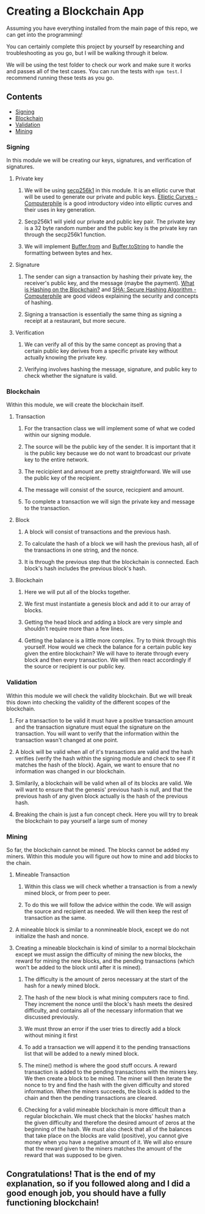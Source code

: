 # Creating a Blockchain App
Assuming you have everything installed from the main page of this repo, we can get into the programming!

You can certainly complete this project by yourself by researching and troubleshooting as you go, but I will be walking through it below.

We will be using the test folder to check our work and make sure it works and passes all of the test cases. You can run the tests with `npm test`. I recommend running these tests as you go.

## Contents
* [Signing](https://github.com/blockchainpsu/diy-blockchain#Signing)
* [Blockchain](https://github.com/blockchainpsu/diy-blockchain#Blockchain)
* [Validation](https://github.com/blockchainpsu/diy-blockchain#Validation)
* [Mining](https://github.com/blockchainpsu/diy-blockchain#Mining)

### Signing
In this module we will be creating our keys, signatures, and verification of signatures.
1. Private key
   1. We will be using [secp256k1](https://github.com/cryptocoinjs/secp256k1-node#usage) in this module. It is an elliptic curve that will be used to generate our private and public keys. [Elliptic Curves - Computerphile](https://www.youtube.com/watch?v=NF1pwjL9-DE) is a good introductory video into elliptic curves and their uses in key generation. 
   
   2. Secp256k1 will yield our private and public key pair. The private key is a 32 byte random number and the public key is the private key ran through the secp256k1 function.
   
   3. We will implement [Buffer.from](https://nodejs.org/api/buffer.html#buffer_class_method_buffer_from_string_encoding) and [Buffer.toString](https://nodejs.org/api/buffer.html#buffer_buf_tostring_encoding_start_end) to handle the formatting between bytes and hex.
   
2. Signature
   1. The sender can sign a transaction by hashing their private key, the receiver's public key, and the message (maybe the payment). [What is Hashing on the Blockchain?](https://www.youtube.com/watch?v=IGSB9zoSx70) and [SHA: Secure Hashing Algorithm - Computerphile](https://www.youtube.com/watch?v=DMtFhACPnTY) are good videos explaining the security and concepts of hashing. 
   
   2. Signing a transaction is essentially the same thing as signing a receipt at a restaurant, but more secure. 

3. Verification
   1. We can verify all of this by the same concept as proving that a certain public key derives from a specific private key without actually knowing the private key.
   
   2. Verifying involves hashing the message, signature, and public key to check whether the signature is valid.
   
### Blockchain
Within this module, we will create the blockchain itself.
1. Transaction
   1. For the transaction class we will implement some of what we coded within our signing module. 

   2. The source will be the public key of the sender. It is important that it is the public key because we do not want to broadcast our private key to the entire network.
   
   3. The recicipient and amount are pretty straightforward. We will use the public key of the recipient.
   
   4. The message will consist of the source, recicpient and amount.
   
   5. To complete a transaction we will sign the private key and message to the transaction.
   
2. Block
   1. A block will consist of transactions and the previous hash.
   
   2. To calculate the hash of a block we will hash the previous hash, all of the transactions in one string, and the nonce. 
   
   3. It is through the previous step that the blockchain is connected. Each block's hash includes the previous block's hash.
   
3. Blockchain
   1. Here we will put all of the blocks together.
   
   2. We first must instantiate a genesis block and add it to our array of blocks.
   
   3. Getting the head block and adding a block are very simple and shouldn't require more than a few lines.
   
   4. Getting the balance is a little more complex. Try to think through this yourself. How would we check the balance for a certain public key given the entire blockchain? We will have to iterate through every block and then every transaction. We will then react accordingly if the source or recipient is our public key.
   
### Validation
Within this module we will check the validity blockchain. But we will break this down into checking the validity of the different scopes of the blockchain.
1. For a transaction to be valid it must have a positive transaction amount and the transaction signature must equal the signature on the transaction. You will want to verify that the information within the transaction wasn't changed at one point.

2. A block will be valid when all of it's transactions are valid and the hash verifies (verify the hash within the signing module and check to see if it matches the hash of the block). Again, we want to ensure that no information was changed in our blockchain.

3. Similarily, a blockchain will be valid when all of its blocks are valid. We will want to ensure that the genesis' previous hash is null, and that the previous hash of any given block actually is the hash of the previous hash.

4. Breaking the chain is just a fun concept check. Here you will try to break the blockchain to pay yourself a large sum of money

### Mining
So far, the blockchain cannot be mined. The blocks cannot be added my miners. Within this module you will figure out how to mine and add blocks to the chain.
1. Mineable Transaction
   1. Within this class we will check whether a transaction is from a newly mined block, or from peer to peer.
   
   2. To do this we will follow the advice within the code. We will assign the source and recipient as needed. We will then keep the rest of transaction as the same.
   
2. A mineable block is similar to a nonmineable block, except we do not initialize the hash and nonce.

3. Creating a mineable blockchain is kind of similar to a normal blockchain except we must assign the difficulty of mining the new blocks, the reward for mining the new blocks, and the pending transactions (which won't be added to the block until after it is mined).
   1. The difficulty is the amount of zeros necessary at the start of the hash for a newly mined block.
   
   2. The hash of the new block is what mining computers race to find. They increment the nonce until the block's hash meets the desired difficulty, and contains all of the necessary information that we discussed previously.
   
   3. We must throw an error if the user tries to directly add a block without mining it first
   
   4. To add a transaction we will append it to the pending transactions list that will be added to a newly mined block.
   
   5. The mine() method is where the good stuff occurs. A reward transaction is added to the pending transactions with the miners key. We then create a block to be mined. The miner will then iterate the nonce to try and find the hash with the given difficulty and stored information. When the miners succeeds, the block is added to the chain and then the pending transactions are cleared.
   
   6. Checking for a valid mineable blockchain is more difficult than a regular blockchain. We must check that the blocks' hashes match the given difficulty and therefore the desired amount of zeros at the beginning of the hash. We must also check that all of the balances that take place on the blocks are valid (positive), you cannot give money when you have a negative amount of it. We will also ensure that the reward given to the miners matches the amount of the reward that was supposed to be given.
   
## Congratulations! That is the end of my explanation, so if you followed along and I did a good enough job, you should have a fully functioning blockchain!

